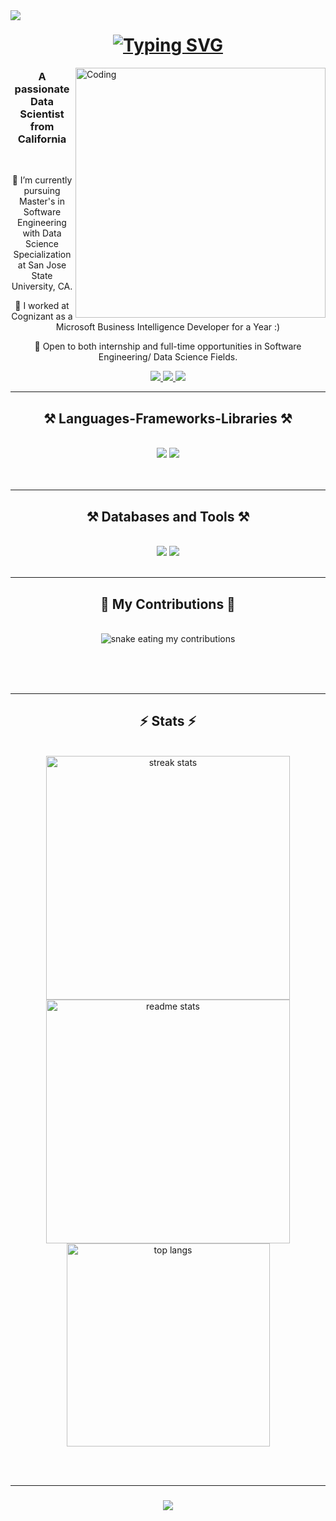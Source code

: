 <img align="left" src="https://visitor-badge.laobi.icu/badge?page_id=jwenjian.visitor-badge.issue.1" />

<h1 align="center">
    <a href="https://git.io/typing-svg"><img src="https://readme-typing-svg.demolab.com?font=DotGothic16&size=35&pause=500&color=11d4be&center=true&vCenter=true&width=500&lines=Hi%2C+I'm+Suresh+Ravuri;It's+nice+to+meet+you!" alt="Typing SVG" /></a>
</h1>

 <img align="right" alt="Coding" width="400" src="https://user-images.githubusercontent.com/19783675/259906130-5d3c8800-fb00-45d0-b9dd-7eb82f057baf.gif" />
 
<h3 align="center">A passionate Data Scientist from California</h3>

<br/>

<div align="center">
 
 🔭 I’m currently pursuing Master's in Software Engineering with Data Science Specialization at San Jose State University, CA.
 
 🌱 I worked at Cognizant as a Microsoft Business Intelligence Developer for a Year :)

 💬 Open to both internship and full-time opportunities in Software Engineering/ Data Science Fields.



 
 </div>
 
<div align="center"> 
  <a href="mailto:sureshravuri.official@gmail.com">
    <img src="https://img.shields.io/badge/Gmail-333333?style=for-the-badge&logo=gmail&logoColor=red" />
  </a>
  <a href="https://linkedin.com/in/sureshravuri" target="_blank">
    <img src="https://img.shields.io/badge/LinkedIn-0077B5?style=for-the-badge&logo=linkedin&logoColor=white" target="_blank" />
  </a>
  <a href="https://github.com/sureshravuris" target="_blank">
     <img src="https://img.shields.io/badge/Portfolio-FF5722?style=for-the-badge&logo=todoist&logoColor=white" target="_blank" /> <!-- sqlite, safari, google-chrome are other good icon options -->
  </a>
</div>

 <hr/>
 
<h2 align="center">⚒️ Languages-Frameworks-Libraries ⚒️</h2>
<br/>
<div align="center">
    <img src="https://skillicons.dev/icons?i=c,cpp,cs,python,r,java,javascript,typescript,nodejs,bash,ruby,go" />
    <img src="https://skillicons.dev/icons?i=react,angular,matlab,html,css,django,flask,redux,tensorflow,pytorch" /><br>
</div>

<br/>

<br/>
<hr/>
 
<h2 align="center">⚒️ Databases and Tools ⚒️</h2>
<br/>
<div align="center">
    <img src="https://skillicons.dev/icons?i=aws,azure,mysql,sqlite,mongodb,sqlite,wordpress,postgres,cassandra" />
    <img src="https://skillicons.dev/icons?i=github,vscode,figma,gcp,docker,selenium,ai,ps,blender,d3,ansible" /><br>
</div>

<br/>
<hr/>

<div align="center">
  <h2>🐍 My Contributions 🐍</h2>
  <br>
  <img alt="snake eating my contributions" src="https://raw.githubusercontent.com/sureshravuris/sureshravuris/output/github-contribution-grid-snake.svg" />
  
  <br/><br/><br/>
</div>

<hr/>

<h2 align="center">⚡ Stats ⚡</h2>
<br>
<div align=center>
  <img width=390 src="https://github-readme-streak-stats-sureshravuris.vercel.app/?user=sureshravuris&count_private=true&theme=react&border_radius=10" alt="streak stats"/>
  <img width=390 src="https://github-readme-stats-sureshravuris.vercel.app/api?username=sureshravuris&count_private=true&show_icons=true&theme=react&rank_icon=github&border_radius=10" alt="readme stats" />
  <br/>
  <img width=325 align="center" src="https://github-readme-stats-suresharavuris.vercel.app/api/top-langs/?username=sureshravuris&hide=HTML&langs_count=8&layout=compact&theme=react&border_radius=10&size_weight=0.5&count_weight=0.5&exclude_repo=github-readme-stats" alt="top langs" />
</div>

<br/><br/>
<hr/>

<h3 align="center">
    <img src="https://readme-typing-svg.herokuapp.com/?font=Righteous&size=25&center=true&vCenter=true&width=500&height=70&duration=4000&lines=Thanks+for+visiting!+✌️;+Shoot+me+a+message+on+Linkedin!;I'm+always+down+to+collab+:)">
</h3>

<br/>
